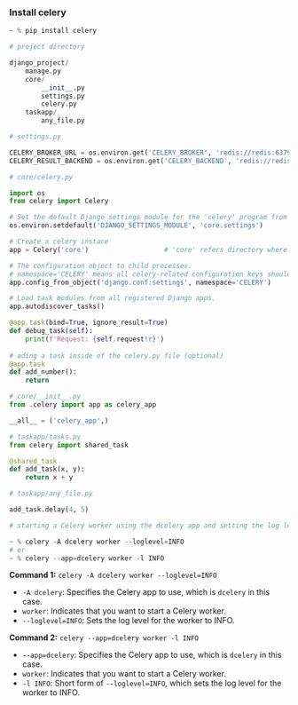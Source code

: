 ### Install celery
```python
~ % pip install celery
```
```python
# project directory

django_project/
    manage.py
    core/
        __init__.py
        settings.py
        celery.py
    taskapp/
        any_file.py

```

```python
# settings.py

CELERY_BROKER_URL = os.environ.get('CELERY_BROKER', 'redis://redis:6379/0')
CELERY_RESULT_BACKEND = os.environ.get('CELERY_BACKEND', 'redis://redis:6379/0')
```

```python
# core/celery.py

import os
from celery import Celery

# Set the default Django settings module for the 'celery' program from manage.py
os.environ.setdefault('DJANGO_SETTINGS_MODULE', 'core.settings')

# Create a celery instace
app = Celery('core')                   # 'core' refers directory where settings.py is located 

# The configuration object to child processes.
# namespace='CELERY' means all celery-related configuration keys should have a `CELERY_` prefix.
app.config_from_object('django.conf:settings', namespace='CELERY')

# Load task modules from all registered Django apps.
app.autodiscover_tasks()

@app.task(bind=True, ignore_result=True)
def debug_task(self):
    print(f'Request: {self.request!r}')
    
# ading a task inside of the celery.py file (optional)
@app.task
def add_number():
    return
```

```python
# core/__init__.py
from .celery import app as celery_app

__all__ = ('celery_app',)
```


```python
# taskapp/tasks.py
from celery import shared_task

@shared_task
def add_task(x, y):
    return x + y
```

```python
# taskapp/any_file.py

add_task.delay(4, 5)
```


```python
# starting a Celery worker using the dcelery app and setting the log level to INFO

~ % celery -A dcelery worker --loglevel=INFO
# or
~ % celery --app=dcelery worker -l INFO
```

**Command 1:** `celery -A dcelery worker --loglevel=INFO`
   - `-A dcelery`: Specifies the Celery app to use, which is `dcelery` in this case.
   - `worker`: Indicates that you want to start a Celery worker.
   - `--loglevel=INFO`: Sets the log level for the worker to INFO.

**Command 2:** `celery --app=dcelery worker -l INFO`
   - `--app=dcelery`: Specifies the Celery app to use, which is `dcelery` in this case.
   - `worker`: Indicates that you want to start a Celery worker.
   - `-l INFO`: Short form of `--loglevel=INFO`, which sets the log level for the worker to INFO.




















